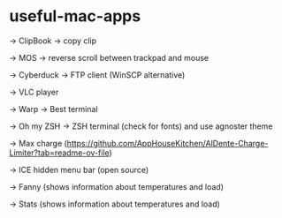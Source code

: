 # useful-mac-apps

-> ClipBook -> copy clip

-> MOS -> reverse scroll between trackpad and mouse

-> Cyberduck -> FTP client (WinSCP alternative)

-> VLC player

-> Warp -> Best terminal

-> Oh my ZSH -> ZSH terminal (check for fonts) and use agnoster theme

-> Max charge (https://github.com/AppHouseKitchen/AlDente-Charge-Limiter?tab=readme-ov-file)

-> ICE hidden menu bar (open source)

-> Fanny (shows information about temperatures and load)

-> Stats (shows information about temperatures and load)

